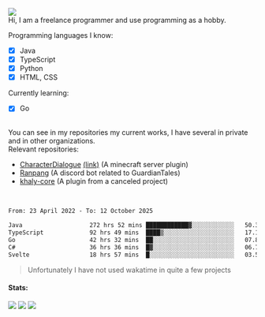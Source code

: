 ![](https://komarev.com/ghpvc/?username=iAtog&color=brightgreen) <br>
Hi, I am a freelance programmer and use programming as a hobby.<br>

Programming languages I know:
- [x] Java
- [x] TypeScript
- [x] Python
- [x] HTML, CSS

Currently learning:
- [x] Go
<br>
You can see in my repositories my current works, I have several in private and in other organizations.<br>
Relevant repositories:<br>

* [CharacterDialogue](https://github.com/iAtog/character-dialogue) [(link)](https://www.spigotmc.org/resources/95868/) (A minecraft server plugin)
* [Ranpang](https://github.com/iAtog/Ranpang) (A discord bot related to GuardianTales)
* [khaly-core](https://github.com/KhalyRPG/rpg) (A plugin from a canceled project)
<br>

<!--START_SECTION:waka-->

```txt
From: 23 April 2022 - To: 12 October 2025

Java                   272 hrs 52 mins ████████████▓░░░░░░░░░░░░   50.34 %
TypeScript             92 hrs 49 mins  ████▒░░░░░░░░░░░░░░░░░░░░   17.13 %
Go                     42 hrs 32 mins  ██░░░░░░░░░░░░░░░░░░░░░░░   07.85 %
C#                     36 hrs 36 mins  █▓░░░░░░░░░░░░░░░░░░░░░░░   06.76 %
Svelte                 18 hrs 57 mins  █░░░░░░░░░░░░░░░░░░░░░░░░   03.50 %
```

<!--END_SECTION:waka-->
> Unfortunately I have not used wakatime in quite a few projects
#### Stats:
![](https://github-profile-summary-cards.vercel.app/api/cards/profile-details?username=iAtog&theme=github_dark)
![](https://github-profile-summary-cards.vercel.app/api/cards/stats?username=iAtog&theme=github_dark)
![](https://github-profile-summary-cards.vercel.app/api/cards/repos-per-language?username=iAtog&theme=github_dark) 
